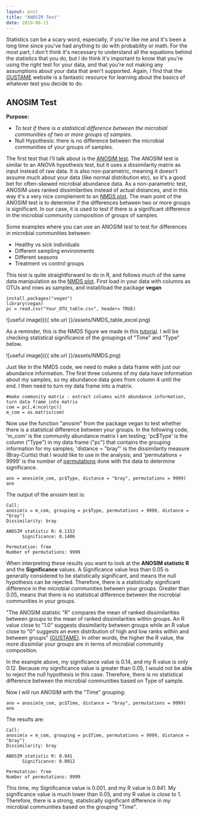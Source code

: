 ```yaml
---
layout: post
title: "ANOSIM Test"
date: 2019-06-11
---
```



Statistics can be a scary word, especially, if you're like me and it's been a long time since you've had anything to do with probability or math. For the most part, I don't think it's necessary to understand all the equations behind the statistics that you do, but I do think it's important to know that you're using the right test for your data, and that you're not making any assumptions about your data that aren't supported.  Again, I find that the [GUSTAME](https://sites.google.com/site/mb3gustame/) website is a fantastic resource for learning about the basics of whatever test you decide to do.  

<h2> ANOSIM Test </h2>

<b>Purpose: </b>
  <ul>
    <li><i>To test if there is a statistical difference between the microbial communities of two or more groups of samples. </i></li>
    <li>Null Hypothesis: there is no difference between the microbial communities of your groups of samples. </li>
  </ul>
 

The first test that I'll talk about is the [ANOSIM test](https://sites.google.com/site/mb3gustame/hypothesis-tests/anosim). The ANOSIM test is similar to an ANOVA hypothesis test, but it uses a dissimilarity matrix as input instead of raw data. It is also non-parametric, meaning it doesn't assume much about your data (like normal distribution etc), so it's a good bet for often-skewed microbial abundance data. As a non-parametric test, ANOSIM uses ranked dissimilarities instead of actual distances, and in this way it's a very nice complement to an [NMDS plot](https://jkzorz.github.io/2019/06/06/NMDS.html). The main point of the ANOSIM test is to determine if the differences between two or more groups is significant. In our case, it is used to test if there is a significant difference in the microbial community composition of groups of samples. 

Some examples where you can use an ANOSIM test to test for differences in microbial communities between: 
<ul> 
  <li>Healthy vs sick individuals </li>
  <li>Different sampling environments</li>
  <li>Different seasons</li>
  <li>Treatment vs control groups </li>
  </ul>
  
  
This test is quite straightforward to do in R, and follows much of the same data manipulation as the [NMDS plot](https://jkzorz.github.io/2019/06/06/NMDS.html). First load in your data with columns as OTUs and rows as samples, and install/load the package <b>vegan</b> 

```
install.packages("vegan")
library(vegan)
pc = read.csv("Your_OTU_table.csv", header= TRUE)
```

![useful image]({{ site.url }}/assets/NMDS_table_excel.png)

As a reminder, this is the NMDS figure we made in this [tutorial](https://jkzorz.github.io/2019/06/06/NMDS.html). I will be checking statistical significance of the groupings of "Time" and "Type" below. 

![useful image]({{ site.url }}/assets/NMDS.png)

Just like in the NMDS code, we need to make a data frame with just our abundance information. The first three columns of my data have information about my samples, so my abundance data goes from column 4 until the end. I then need to turn my data frame into a matrix.  

```
#make community matrix - extract columns with abundance information, turn data frame into matrix
com = pc[,4:ncol(pc)]
m_com = as.matrix(com)
```

Now use the function "anosim" from the package vegan to test whether there is a statistical difference between your groups. In the following code, 'm_com' is the community abundance matrix I am testing; 'pc$Type' is the column ("Type") in my data frame ("pc") that contains the grouping information for my samples; 'distance = "bray"' is the dissimilarity measure (Bray-Curtis) that I would like to use in the analysis; and 'permutations = 9999' is the number of [permutations](https://sites.google.com/site/mb3gustame/reference/resampling/permutation) done with the data to determine significance.      

```
ano = anosim(m_com, pc$Type, distance = "bray", permutations = 9999)
ano
```

The output of the anosim test is: 
```
Call:
anosim(x = m_com, grouping = pc$Type, permutations = 9999, distance = "bray") 
Dissimilarity: bray 

ANOSIM statistic R: 0.1152 
      Significance: 0.1406 

Permutation: free
Number of permutations: 9999
```

When interpreting these results you want to look at the <b>ANOSIM statistic R</b> and the <b>Significance</b> values.  A Significance value less than 0.05 is generally considered to be statistically significant, and means the null hypothesis can be rejected. Therefore, there is a statistically significant difference in the microbial communities between your groups. Greater than 0.05, means that there is no statistical difference between the microbial communities in your groups. 

"The ANOSIM statistic "R" compares the mean of ranked dissimilarities between groups to the mean of ranked dissimilarities within groups. An R value close to "1.0" suggests dissimilarity between groups while an R value close to "0" suggests an even distribution of high and low ranks within and between groups" [(GUSTAME)](https://sites.google.com/site/mb3gustame/hypothesis-tests/anosim). In other words, the higher the R value, the more dissimilar your groups are in terms of microbial community composition.  

In the example above, my significance value is 0.14, and my R value is only 0.12. Because my significance value is greater than 0.05, I would not be able to reject the null hypothesis in this case. Therefore, there is no statistical difference between the microbial communities based on Type of sample. 

Now I will run ANOSIM with the "Time" grouping: 
```
ano = anosim(m_com, pc$Time, distance = "bray", permutations = 9999)
ano
```
The results are:
```
Call:
anosim(x = m_com, grouping = pc$Time, permutations = 9999, distance = "bray") 
Dissimilarity: bray 

ANOSIM statistic R: 0.941 
      Significance: 0.0012 

Permutation: free
Number of permutations: 9999
```
This time, my Significance value is 0.001, and my R value is 0.941. My significance value is much lower than 0.05, and my R value is close to 1. Therefore, there is a strong, statistically significant difference in my microbial communities based on the grouping "Time".  

